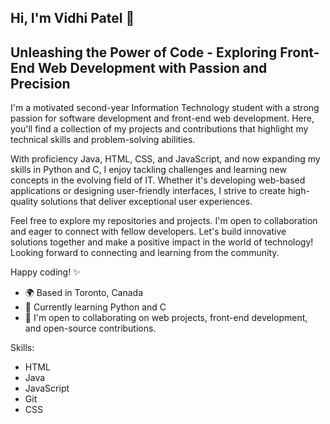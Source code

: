 ## Hi, I'm Vidhi Patel 👋

## Unleashing the Power of Code - Exploring Front-End Web Development with Passion and Precision

I'm a motivated second-year Information Technology student with a strong passion for software development and front-end web development. Here, you'll find a collection of my projects and contributions that highlight my technical skills and problem-solving abilities.

With proficiency Java, HTML, CSS, and JavaScript, and now expanding my skills in Python and C, I enjoy tackling  challenges and  learning new concepts in the evolving field of IT. Whether it's developing web-based applications or designing user-friendly interfaces, I strive to create high-quality solutions that deliver exceptional user experiences.

Feel free to explore my repositories and projects. I'm  open to collaboration and eager to connect with fellow developers. Let's build innovative solutions together and make a positive impact in the world of technology! Looking forward to connecting and learning from the community.

Happy coding! ✨

- 🌍 Based in Toronto, Canada
- 🧠 Currently learning Python and C
- 🤝 I'm open to collaborating on web projects, front-end development, and open-source contributions.

Skills:
- HTML
- Java  
- JavaScript  
- Git
- CSS

